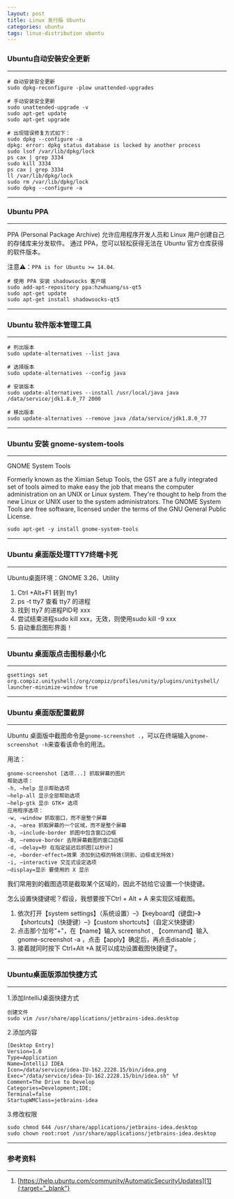```yaml
---
layout: post
title: Linux 发行版 Ubuntu
categories: ubuntu
tags: linux-distribution ubuntu
---
```


### Ubuntu自动安裝安全更新

---

```shell
# 自动安装安全更新
sudo dpkg-reconfigure -plow unattended-upgrades

# 手动安装安全更新
sudo unattended-upgrade -v
sudo apt-get update
sudo apt-get upgrade

# 出现错误修复方式如下：
sudo dpkg --configure -a
dpkg: error: dpkg status database is locked by another process
sudo lsof /var/lib/dpkg/lock
ps cax | grep 3334
sudo kill 3334
ps cax | grep 3334
ll /var/lib/dpkg/lock
sudo rm /var/lib/dpkg/lock
sudo dpkg --configure -a
```

---

### Ubuntu PPA

---

PPA (Personal Package Archive) 允许应用程序开发人员和 Linux 用户创建自己的存储库来分发软件。 通过 PPA，您可以轻松获得无法在 Ubuntu 官方仓库获得的软件版本。

注意⚠️：`PPA is for Ubuntu >= 14.04`.

```shell
# 使用 PPA 安装 shadowsocks 客户端
sudo add-apt-repository ppa:hzwhuang/ss-qt5
sudo apt-get update
sudo apt-get install shadowsocks-qt5
```

---

### Ubuntu 软件版本管理工具

---

```shell
# 列出版本
sudo update-alternatives --list java

# 选择版本
sudo update-alternatives --config java

# 安装版本
sudo update-alternatives --install /usr/local/java java /data/service/jdk1.8.0_77 2000

# 移出版本
sudo update-alternatives --remove java /data/service/jdk1.8.0_77
```

---

### Ubuntu 安装 gnome-system-tools

---

GNOME System Tools

Formerly known as the Ximian Setup Tools, the GST are a fully integrated set of tools aimed to make easy the job that means the computer administration on an UNIX or Linux system. They're thought to help from the new Linux or UNIX user to the system administrators. The GNOME System Tools are free software, licensed under the terms of the GNU General Public License.

```shell
sudo apt-get -y install gnome-system-tools
```

---

### Ubuntu 桌面版处理TTY7终端卡死

---

Ubuntu桌面环境：GNOME 3.26、Utility

1. Ctrl +Alt+F1  转到 tty1
2. ps -t tty7  查看 tty7 的进程
3. 找到 tty7 的进程PID号  xxx
4. 尝试结束进程sudo kill xxx，无效，则使用sudo kill -9 xxx
5. 自动重启图形界面！

---

### Ubuntu 桌面版点击图标最小化

---

```shell
gsettings set org.compiz.unityshell:/org/compiz/profiles/unity/plugins/unityshell/ launcher-minimize-window true
```

---

### Ubuntu 桌面版配置截屏

---

Ubuntu 桌面版中截图命令是`gnome-screenshot .`，可以在终端输入`gnome-screenshot -h`来查看该命令的用法。

用法：

```shell
gnome-screenshot [选项...] 抓取屏幕的图片
帮助选项：
-h, –help 显示帮助选项
–help-all 显示全部帮助选项
–help-gtk 显示 GTK+ 选项
应用程序选项：
-w, –window 抓取窗口，而不是整个屏幕
-a, –area 抓取屏幕的一个区域，而不是整个屏幕
-b, –include-border 抓图中包含窗口边框
-B, –remove-border 去除屏幕截图的窗口边框
-d, –delay=秒 在指定延迟后抓图[以秒计]
-e, –border-effect=效果 添加到边框的特效(阴影、边框或无特效)
-i, –interactive 交互式设定选项
–display=显示 要使用的 X 显示
```

我们常用到的截图选项是截取某个区域的，因此不妨给它设置一个快捷键。

怎么设置快捷键呢？假设，我想要按下Ctrl + Alt + A 来实现区域截图。

1. 依次打开【system settings】（系统设置）–》【keyboard】(键盘)–》【shortcuts】（快捷键）–》【custom shortcuts】（自定义快捷键）
2. 点击那个加号"+"，在【name】输入 screenshot , 【command】输入 gnome-screenshot -a ，点击【apply】确定后，再点击disable；
3. 接着就同时按下 Ctrl+Alt +A 就可以成功设置截图快捷键了。

---

### Ubuntu桌面版添加快捷方式

---

1.添加IntelliJ桌面快捷方式

```shell
创建文件
sudo vim /usr/share/applications/jetbrains-idea.desktop
```

2.添加内容

```shell
[Desktop Entry]
Version=1.0
Type=Application
Name=IntelliJ IDEA
Icon=/data/service/idea-IU-162.2228.15/bin/idea.png
Exec="/data/service/idea-IU-162.2228.15/bin/idea.sh" %f
Comment=The Drive to Develop
Categories=Development;IDE;
Terminal=false
StartupWMClass=jetbrains-idea
```

3.修改权限

```shell
sudo chmod 644 /usr/share/applications/jetbrains-idea.desktop
sudo chown root:root /usr/share/applications/jetbrains-idea.desktop
```

---

### 参考资料

---

1. [https://help.ubuntu.com/community/AutomaticSecurityUpdates][1]{:target="_blank"}

[1]:https://help.ubuntu.com/community/AutomaticSecurityUpdates